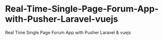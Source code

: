 # Real-Time-Single-Page-Forum-App-with-Pusher-Laravel-vuejs
Real Time Single Page Forum App with Pusher Laravel &amp; vuejs

